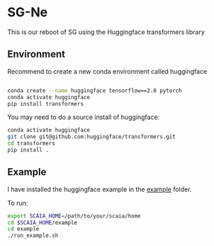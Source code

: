 # SG-Ne

This is our reboot of SG using the Huggingface transformers library 


## Environment

Recommend to create a new conda environment called huggingface


```bash

conda create --name huggingface tensorflow==2.0 pytorch
conda activate huggingface
pip install transformers
```


You may need to do a source install of huggingface:

```bash
conda activate huggingface
git clone git@github.com:huggingface/transformers.git
cd transformers
pip install . 
```

## Example

I have installed the huggingface example in the [example](./example) folder.

To run:

```bash
export SCAIA_HOME=/path/to/your/scaia/home
cd $SCAIA_HOME/example
cd example
./run_example.sh
```

